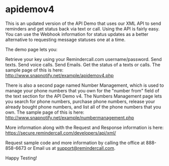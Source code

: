 # apidemov4
This is an updated version of the API Demo that uses our XML API to send reminders and get status back via text or call. Using the API is fairly easy. You can use the Webhook information for status updates as a better alternative to requesting message statuses one at a time.

The demo page lets you:

Retrieve your key using your Remindercall.com username/password.
Send texts.
Send voice calls.
Send Emails.
Get the status of a texts or calls.
The sample page of this is here: http://www.snapnotify.net/example/apidemov4.php

There is also a second page named Number Management, which is used to manage your phone numbers that you own for the "number from" field of the text section for the API Demo v4. The Numbers Management page lets you search for phone numbers, purchase phone numbers, release your already bought phone numbers, and list all of the phone numbers that you own.
The sample page of this is here: http://www.snapnotify.net/example/numbermanagement.php

More information along with the Request and Response information is here: https://secure.remindercall.com/developers/api/xml/

Request sample code and more information by calling the office at 888-858-6673 or Email us at support@remindercall.com.

Happy Testing!
